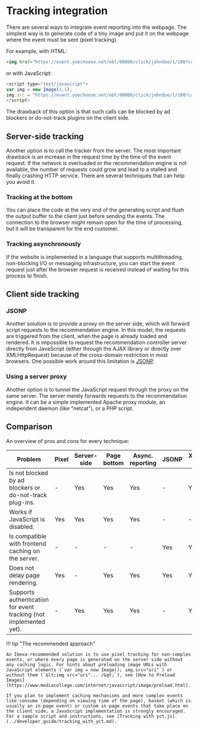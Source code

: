 # Tracking integration

There are several ways to integrate event reporting into the webpage. 
The simplest way is to generate code of a tiny image and put it on the webpage where the event must be sent (pixel tracking).

For example, with HTML: 

``` html
<img href="https://event.yoochoose.net/ebl/00000/click/johndoe/1/100?categorypath=/a/ab/abc" width="1" height="1">
```

or with JavaScript:

``` js
<script type="text/javascript">
var img = new Image(1,1);
img.src = "https://event.yoochoose.net/ebl/00000/click/johndoe/1/100?categorypath=/a/ab/abc";
</script>
```

The drawback of this option is that such calls can be blocked by ad blockers or do-not-track plugins on the client side.

## Server-side tracking

Another option is to call the tracker from the server. 
The most important drawback is an increase in the request time by the time of the event request. 
If the network is overloaded or the recommendation engine is not available, the number of requests 
could grow and lead to a stalled and finally crashing HTTP service. 
There are several techniques that can help you avoid it.

### Tracking at the bottom

You can place the code at the very end of the generating script and flush the output buffer to 
the client just before sending the events. 
The connection to the browser might remain open for the time of processing, but it will be transparent 
for the end customer.

### Tracking asynchronously

If the website is implemented in a language that supports multithreading, non-blocking I/O or 
messaging infrastructure, you can start the event request just after the browser request is received 
instead of waiting for this process to finish.

## Client side tracking

### JSONP

Another solution is to provide a proxy on the server side, which will forward script requests to 
the recommendation engine. 
In this model, the requests are triggered from the client, when the page is already loaded and rendered. 
It is impossible to request the recommendation controller server directly from JavaScript 
(either through the AJAX library or directly over XMLHttpRequest) because of the cross-domain restriction 
in most browsers. 
One possible work around this limitation is [JSONP](https://en.wikipedia.org/wiki/JSONP).

### Using a server proxy

Another option is to tunnel the JavaScript request through the proxy on the same server. 
The server merely forwards requests to the recommendation engine. 
It can be a simple implemented Apache proxy module, an independent daemon (like “netcat”), or a PHP script.

## Comparison

An overview of pros and cons for every technique:

| Problem | Pixel | Server-side | Page bottom | Async. reporting | JSONP | XMLHttpRequest + Proxy |
|----|-----|-----|-----|-----|-----|------|
| Is not blocked by ad blockers or do-not-track plug-ins. |-| Yes | Yes | Yes |-| Yes |
| Works if JavaScript is disabled. | Yes | Yes | Yes | Yes |-|-|
| Is compatible with frontend caching on the server. |-|-|-|-|Yes | Yes |
| Does not delay page rendering. | Yes |-| Yes | Yes | Yes | Yes |
| Supports authentication for event tracking (not implemented yet). |-| Yes | Yes | Yes |-| Yes/No |

!!! tip "The recommended approach"

    An Ibexa-recommended solution is to use pixel tracking for non-complex events, or where every page is generated on the server side without any caching logic. For hints about preloading image URLs with JavaScript elements (`var img = new Image(); img.src="uri"`) or without them (`&lt;img src="uri"... /&gt;`), see [How to Preload Images](https://www.mediacollege.com/internet/javascript/image/preload.html).

    If you plan to implement caching mechanisms and more complex events like consume (depending on viewing time of the page), basket (which is usually an in-page event) or custom in-page events that take place on the client side, a JavaScript implementation is strongly encouraged. For a sample script and instructions, see [Tracking with yct.js](../developer_guide/tracking_with_yct.md).
